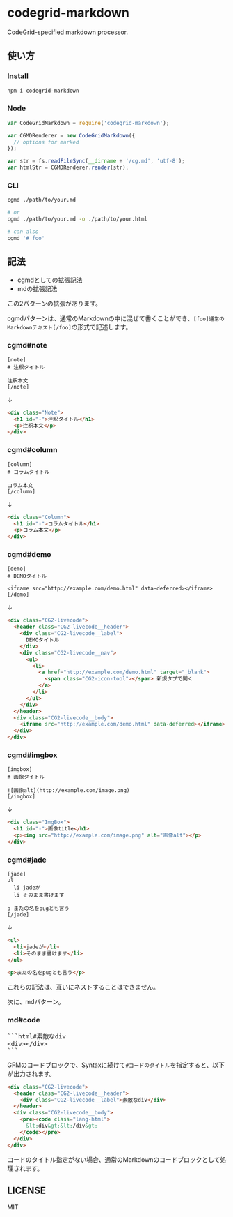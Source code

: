 # codegrid-markdown
CodeGrid-specified markdown processor.

## 使い方
### Install

```sh
npm i codegrid-markdown
```

### Node
```javascript
var CodeGridMarkdown = require('codegrid-markdown');

var CGMDRenderer = new CodeGridMarkdown({
  // options for marked
});

var str = fs.readFileSync(__dirname + '/cg.md', 'utf-8');
var htmlStr = CGMDRenderer.render(str);
```

### CLI
```sh
cgmd ./path/to/your.md

# or
cgmd ./path/to/your.md -o ./path/to/your.html

# can also
cgmd '# foo'
```

## 記法

- cgmdとしての拡張記法
- mdの拡張記法

この2パターンの拡張があります。

cgmdパターンは、通常のMarkdownの中に混ぜて書くことができ、`[foo]通常のMarkdownテキスト[/foo]`の形式で記述します。

### cgmd#note

```
[note]
# 注釈タイトル

注釈本文
[/note]
```

↓

```html
<div class="Note">
  <h1 id="-">注釈タイトル</h1>
  <p>注釈本文</p>
</div>
```

### cgmd#column

```
[column]
# コラムタイトル

コラム本文
[/column]
```

↓

```html
<div class="Column">
  <h1 id="-">コラムタイトル</h1>
  <p>コラム本文</p>
</div>
```

### cgmd#demo

```
[demo]
# DEMOタイトル

<iframe src="http://example.com/demo.html" data-deferred></iframe>
[/demo]
```

↓

```html
<div class="CG2-livecode">
  <header class="CG2-livecode__header">
    <div class="CG2-livecode__label">
      DEMOタイトル
    </div>
    <div class="CG2-livecode__nav">
      <ul>
        <li>
          <a href="http://example.com/demo.html" target="_blank">
            <span class="CG2-icon-tool"></span> 新規タブで開く
          </a>
        </li>
      </ul>
    </div>
  </header>
  <div class="CG2-livecode__body">
    <iframe src="http://example.com/demo.html" data-deferred></iframe>
  </div>
</div>
```

### cgmd#imgbox

```
[imgbox]
# 画像タイトル

![画像alt](http://example.com/image.png)
[/imgbox]
```

↓

```html
<div class="ImgBox">
  <h1 id="-">画像title</h1>
  <p><img src="http://example.com/image.png" alt="画像alt"></p>
</div>
```

### cgmd#jade

```
[jade]
ul
  li jadeが
  li そのまま書けます

p またの名をpugとも言う
[/jade]
```

↓

```html
<ul>
  <li>jadeが</li>
  <li>そのまま書けます</li>
</ul>

<p>またの名をpugとも言う</p>
```

これらの記法は、互いにネストすることはできません。

次に、mdパターン。

### md#code

<pre>
```html#素敵なdiv
&lt;div&gt;&lt;/div&gt;
```
</pre>

GFMのコードブロックで、Syntaxに続けて`#コードのタイトル`を指定すると、以下が出力されます。

```html
<div class="CG2-livecode">
  <header class="CG2-livecode__header">
    <div class="CG2-livecode__label">素敵なdiv</div>
  </header>
  <div class="CG2-livecode__body">
    <pre><code class="lang-html">
      &lt;div&gt;&lt;/div&gt;
    </code></pre>
  </div>
</div>
```

コードのタイトル指定がない場合、通常のMarkdownのコードブロックとして処理されます。

## LICENSE
MIT
